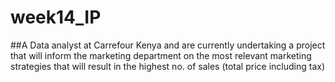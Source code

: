 # week14_IP
##A Data analyst at Carrefour Kenya and are currently undertaking a project that will inform the marketing department on the most relevant marketing strategies that will result in the highest no. of sales (total price including tax)
